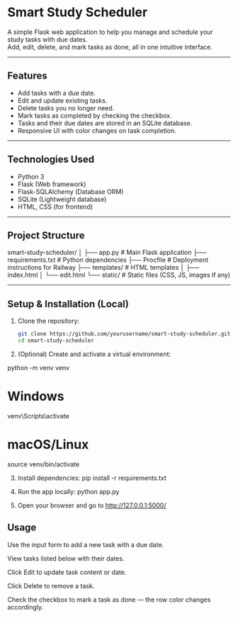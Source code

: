 # Smart Study Scheduler

A simple Flask web application to help you manage and schedule your study tasks with due dates.  
Add, edit, delete, and mark tasks as done, all in one intuitive interface.

---

## Features

- Add tasks with a due date.
- Edit and update existing tasks.
- Delete tasks you no longer need.
- Mark tasks as completed by checking the checkbox.
- Tasks and their due dates are stored in an SQLite database.
- Responsive UI with color changes on task completion.

---

## Technologies Used

- Python 3
- Flask (Web framework)
- Flask-SQLAlchemy (Database ORM)
- SQLite (Lightweight database)
- HTML, CSS (for frontend)

---

## Project Structure
smart-study-scheduler/
│
├── app.py # Main Flask application
├── requirements.txt # Python dependencies
├── Procfile # Deployment instructions for Railway
├── templates/ # HTML templates
│ ├── index.html
│ └── edit.html
└── static/ # Static files (CSS, JS, images if any)


---

## Setup & Installation (Local)

1. Clone the repository:

   ```bash
   git clone https://github.com/yourusername/smart-study-scheduler.git
   cd smart-study-scheduler
2. (Optional) Create and activate a virtual environment:

python -m venv venv
# Windows
venv\Scripts\activate
# macOS/Linux
source venv/bin/activate

3. Install dependencies:
pip install -r requirements.txt

4. Run the app locally:
python app.py

5. Open your browser and go to http://127.0.0.1:5000/

## Usage
Use the input form to add a new task with a due date.

View tasks listed below with their dates.

Click Edit to update task content or date.

Click Delete to remove a task.

Check the checkbox to mark a task as done — the row color changes accordingly.